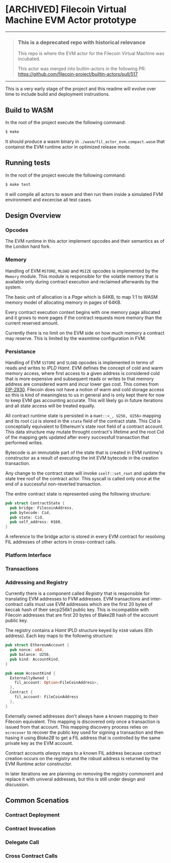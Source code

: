 # [ARCHIVED] Filecoin Virtual Machine EVM Actor prototype

---
>
> ### This is a deprecated repo with historical relevance
>
> This repo is where the EVM actor for the Filecoin Virtual Machine was incubated.
>
> This actor was merged into builtin-actors in the following PR: https://github.com/filecoin-project/builtin-actors/pull/517
>
---

This is a very early stage of the project and this readme will evolve over time to include build and deployment instrustions.

## Build to WASM

In the root of the project execute the following command:

```sh
$ make
```

It should produce a wasm binary in `./wasm/fil_actor_evm.compact.wasm` that containst the EVM runtime actor in optimized release mode.

## Running tests

In the root of the project execute the following command: 

```sh
$ make test
```

it will compile all actors to wasm and then run them inside a simulated FVM environment and excercise all test cases.

## Design Overview

### Opcodes

The EVM runtime in this actor implement opcodes and their semantics as of the London hard fork.

### Memory

Handling of EVM `MSTORE`, `MLOAD` and `MSIZE` opcodes is implemented by the `Memory` module. This module is responsible for the volatile memory that is available only during contract execution and reclaimed afterwards by the system. 

The basic unit of allocation is a _Page_ which is 64KB, to map 1:1 to WASM memory model of allocating memory in pages of 64KB. 

Every contract execution context begins with one memory page allocated and it grows to more pages if the contract requests more memory than the current reserved amount.

Currently there is no limit on the EVM side on how much memory a contract may reserve. This is limited by the wasmtime configuration in FVM.

### Persistance

Handling of EVM `SSTORE` and `SLOAD` opcodes is implemented in terms of reads and writes to _IPLD Hamt_. EVM defines the concept of cold and warm memory access, where first access to a given address is considered cold that is more expensive and subsequent reads or writes to that memory address are considered warm and incur lower gas cost. This comes from [EIP-2930](https://eips.ethereum.org/EIPS/eip-2930). Filecoin does not have a notion of warm and cold storage access so this is kind of meaningless to us in general and is only kept there for now to keep EVM gas accounting accurate. This will likely go in future iterations and all state access will be treated equally.

All contract runtime state is persisted in a `Hamt::<_, U256, U256>` mapping and its root `Cid` is stored in the `state` field of the contract state. This Cid is conceptially equivalent to Ethereum's state root field of a contract account. This data structure may mutate throught contract's lifetime and the root Cid of the mapping gets updated after every successfull transaction that performed writes.

Bytecode is an immutable part of the state that is created in EVM runtime's constructor as a result of executing the init EVM bytecode in the creation transaction.

Any change to the contract state will invoke `sself::set_root` and update the state tree roof of the contract actor. This syscall is called only once at the end of a successful non-reverted transaction.

The entire contract state is represented using the following structure:

```rust
pub struct ContractState {
  pub bridge: FilecoinAddress,
  pub bytecode: Cid,
  pub state: Cid,
  pub self_address: H160,
}
```

A reference to the bridge actor is stored in every EVM contract for resolving FIL addresses of other actors in cross-contract calls.


### Platform Interface



### Transactions

### Addressing and Registry

Currently there is a component called _Registry_ that is responsible for translating EVM addresses to FVM addresses. EVM transactions and inter-contract calls must use EVM addresses which are the first 20 bytes of keccak hash of their secp256k1 public key. This is incompatible with Filecoin addresses that are first 20 bytes of Blake2B hash of the account public key.

The registry contains a _Hamt_ IPLD structure keyed by `H160` values (Eth address). Each key maps to the following structure:

```rust
pub struct EthereumAccount {
  pub nonce: u64,
  pub balance: U256,
  pub kind: AccountKind,
}

pub enum AccountKind {
  ExternallyOwned {
    fil_account: Option<FileCoinAddress>,
  },
  Contract {
    fil_account: FileCoinAddress
  },
}
```

Externally owned addresses don't always have a known mapping to their Filecoin equivalent. This mapping is discovered only once a transaction is issued from that account. This mapping discovery process relies on `ecrecover` to recover the public key used for sigining a transaction and then hasing it using _Blake2B_ to get a FIL address that is controlled by the same private key as the EVM account.

Contract accounts _always_ maps to a known FIL address because contract creation occurs on the registry and the robust address is returned by the EVM Runtime actor constructor.

In later iterations we are planning on removing the registry commonent and replace it with univeral addresses, but this is still under design and discussion.

## Common Scenatios

### Contract Deployment

### Contract Invocation

### Delegate Call

### Cross Contract Calls
